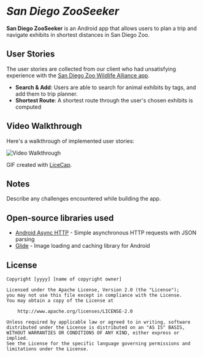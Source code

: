 # *San Diego ZooSeeker*

**San Diego ZooSeeker** is an Android app that allows users to plan a trip and navigate exhibits in shortest distances in San Diego Zoo. 

## User Stories
The user stories are collected from our client who had unsatisfying experience with the [San Diego Zoo Wildlife Alliance app](https://play.google.com/store/apps/details?id=com.seamgen.sandiegozoo.zoo&hl=en_US&gl=US). 
* **Search & Add**: Users are able to search for animal exhibits by tags, and add them to trip planner. 
* **Shortest Route**: A shortest route through the user's chosen exhibits is computed

## Video Walkthrough

Here's a walkthrough of implemented user stories:

<img src='http://i.imgur.com/link/to/your/gif/file.gif' title='Video Walkthrough' width='' alt='Video Walkthrough' />

GIF created with [LiceCap](http://www.cockos.com/licecap/).

## Notes

Describe any challenges encountered while building the app.

## Open-source libraries used

- [Android Async HTTP](https://github.com/codepath/CPAsyncHttpClient) - Simple asynchronous HTTP requests with JSON parsing
- [Glide](https://github.com/bumptech/glide) - Image loading and caching library for Android

## License

    Copyright [yyyy] [name of copyright owner]

    Licensed under the Apache License, Version 2.0 (the "License");
    you may not use this file except in compliance with the License.
    You may obtain a copy of the License at

        http://www.apache.org/licenses/LICENSE-2.0

    Unless required by applicable law or agreed to in writing, software
    distributed under the License is distributed on an "AS IS" BASIS,
    WITHOUT WARRANTIES OR CONDITIONS OF ANY KIND, either express or implied.
    See the License for the specific language governing permissions and
    limitations under the License.
